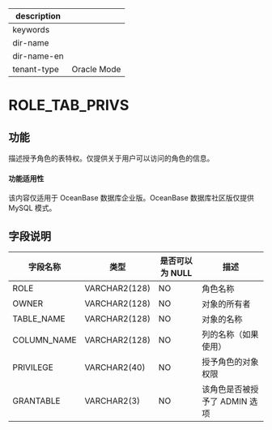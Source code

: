 |description||
|---|---|
|keywords||
|dir-name||
|dir-name-en||
|tenant-type|Oracle Mode|

ROLE_TAB_PRIVS
===================================

功能
-----------

描述授予角色的表特权。仅提供关于用户可以访问的角色的信息。

  <main id="notice" >
    <h4>功能适用性</h4>
    <p>该内容仅适用于 OceanBase 数据库企业版。OceanBase 数据库社区版仅提供 MySQL 模式。</p>
  </main>

字段说明
-------------

|  **字段名称**   |    **类型**     | **是否可以为 NULL** |       **描述**       |
|-------------|---------------|----------------|--------------------|
| ROLE        | VARCHAR2(128) | NO             | 角色名称               |
| OWNER       | VARCHAR2(128) | NO             | 对象的所有者             |
| TABLE_NAME  | VARCHAR2(128) | NO             | 对象的名称              |
| COLUMN_NAME | VARCHAR2(128) | NO             | 列的名称（如果使用）         |
| PRIVILEGE   | VARCHAR2(40)  | NO             | 授予角色的对象权限          |
| GRANTABLE   | VARCHAR2(3)   | NO             | 该角色是否被授予了 ADMIN 选项 |
